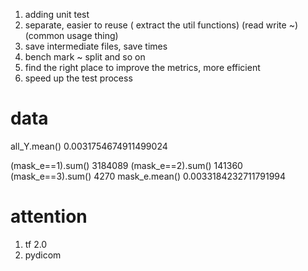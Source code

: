 1. adding unit test
2. separate, easier to reuse ( extract the util functions) (read write ~)(common usage thing)
3. save intermediate files, save times
4. bench mark ~ split and so on
5. find the right place to improve the metrics, more efficient
6. speed up the test process

# data
all_Y.mean()
0.0031754674911499024

(mask_e==1).sum()
3184089
(mask_e==2).sum()
141360
(mask_e==3).sum()
4270
mask_e.mean()
0.0033184232711791994

# attention
1. tf 2.0
2. pydicom
